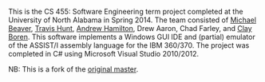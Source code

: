 This is the CS 455: Software Engineering term project completed at the University of North Alabama in Spring 2014. The team consisted of [Michael Beaver](https://www.github.com/mbeaver502), [Travis Hunt](https://www.github.com/thunt1), [Andrew Hamilton](https://github.com/aahamilt), Drew Aaron, Chad Farley, and [Clay Boren](https://github.com/clayboren). This software implements a Windows GUI IDE and (partial) emulator of the ASSIST/I assembly language for the IBM 360/370. The project was completed in C# using Microsoft Visual Studio 2010/2012.

NB: This is a fork of the [original master](https://github.com/thunt1/Tunnel_Snakes).
